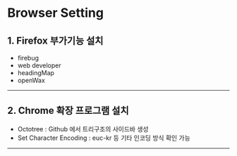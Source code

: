 # Browser Setting


## 1. Firefox 부가기능 설치
- firebug
- web developer
- headingMap
- openWax


---



## 2. Chrome 확장 프로그램 설치

* Octotree : Github 에서 트리구조의 사이드바 생성
* Set Character Encoding : euc-kr 등 기타 인코딩 방식 확인 가능





---

